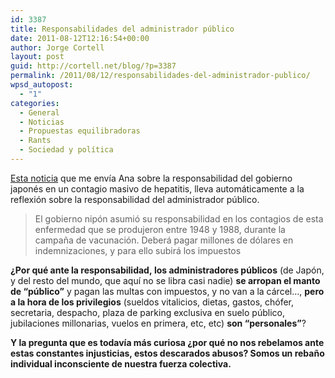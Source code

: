 ```yaml
---
id: 3387
title: Responsabilidades del administrador público
date: 2011-08-12T12:16:54+00:00
author: Jorge Cortell
layout: post
guid: http://cortell.net/blog/?p=3387
permalink: /2011/08/12/responsabilidades-del-administrador-publico/
wpsd_autopost:
  - "1"
categories:
  - General
  - Noticias
  - Propuestas equilibradoras
  - Rants
  - Sociedad y polí­tica
---
```

<a title="http://saludable.infobae.com/japon-reconocio-que-enfermo-a-su-poblacion-de-hepatitis-b/" href="http://saludable.infobae.com/japon-reconocio-que-enfermo-a-su-poblacion-de-hepatitis-b/" target="_blank">Esta noticia</a> que me envía Ana sobre la responsabilidad del gobierno japonés en un contagio masivo de hepatitis, lleva automáticamente a la reflexión sobre la responsabilidad del administrador público.

> El gobierno nipón asumió su responsabilidad en los contagios de esta enfermedad que se produjeron entre 1948 y 1988, durante la campaña de vacunación. Deberá pagar millones de dólares en indemnizaciones, y para ello subirá los impuestos

**¿Por qué ante la responsabilidad, los administradores públicos** (de Japón, y del resto del mundo, que aquí no se libra casi nadie) **se arropan el manto de &#8220;público&#8221;** y pagan las multas con impuestos, y no van a la cárcel&#8230;, **pero a la hora de los privilegios** (sueldos vitalicios, dietas, gastos, chófer, secretaria, despacho, plaza de parking exclusiva en suelo público, jubilaciones millonarias, vuelos en primera, etc, etc) **son &#8220;personales&#8221;**?

**Y la pregunta que es todavía más curiosa ¿por qué no nos rebelamos ante estas constantes injusticias, estos descarados abusos? Somos un rebaño individual inconsciente de nuestra fuerza colectiva.**